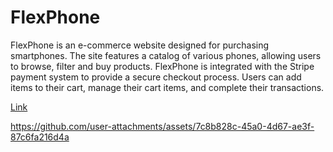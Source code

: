 <h1>FlexPhone</h1>

FlexPhone is an e-commerce website designed for purchasing smartphones. The site features a catalog of various phones, allowing users to browse, filter and buy products. FlexPhone is integrated with the Stripe payment system to provide a secure checkout process. Users can add items to their cart, manage their cart items, and complete their transactions.

<a href="https://flex-phone-client.vercel.app">Link</a>

https://github.com/user-attachments/assets/7c8b828c-45a0-4d67-ae3f-87c6fa216d4a
